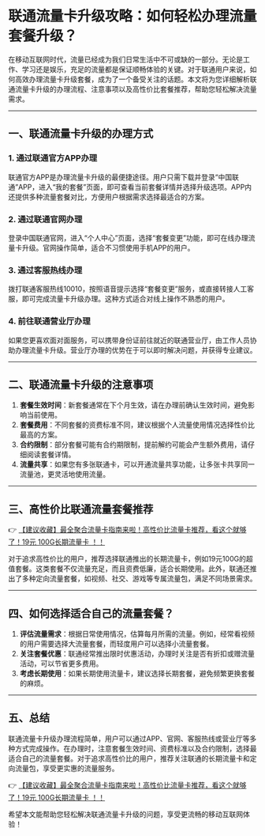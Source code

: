 # 联通流量卡升级攻略：如何轻松办理流量套餐升级？

在移动互联网时代，流量已经成为我们日常生活中不可或缺的一部分。无论是工作、学习还是娱乐，充足的流量都是保证顺畅体验的关键。对于联通用户来说，如何高效办理流量卡升级套餐，成为了一个备受关注的话题。本文将为您详细解析联通流量卡升级的办理流程、注意事项以及高性价比套餐推荐，帮助您轻松解决流量需求。

---

## 一、联通流量卡升级的办理方式

### 1. 通过联通官方APP办理
联通官方APP是办理流量卡升级的最便捷途径。用户只需下载并登录“中国联通”APP，进入“我的套餐”页面，即可查看当前套餐详情并选择升级选项。APP内还提供多种流量套餐对比，方便用户根据需求选择最适合的方案。

### 2. 通过联通官网办理
登录中国联通官网，进入“个人中心”页面，选择“套餐变更”功能，即可在线办理流量卡升级。官网操作简单，适合不习惯使用手机APP的用户。

### 3. 通过客服热线办理
拨打联通客服热线10010，按照语音提示选择“套餐变更”服务，或直接转接人工客服，即可完成流量卡升级办理。这种方式适合对线上操作不熟悉的用户。

### 4. 前往联通营业厅办理
如果您更喜欢面对面服务，可以携带身份证前往就近的联通营业厅，由工作人员协助办理流量卡升级。营业厅办理的优势在于可以即时解决问题，并获得专业建议。

---

## 二、联通流量卡升级的注意事项

1. **套餐生效时间**：新套餐通常在下个月生效，请在办理前确认生效时间，避免影响当前使用。
2. **套餐费用**：不同套餐的资费标准不同，建议根据个人流量使用情况选择性价比最高的方案。
3. **合约限制**：部分套餐可能有合约期限制，提前解约可能会产生额外费用，请仔细阅读套餐详情。
4. **流量共享**：如果您有多张联通卡，可以开通流量共享功能，让多张卡共享同一流量池，更灵活地使用流量。

---

## 三、高性价比联通流量套餐推荐

👉 [【建议收藏】最全聚合流量卡指南来啦！高性价比流量卡推荐，看这个就够了！19元 100G长期流量卡 ！！](https://bit.ly/Liuliangka)

对于追求高性价比的用户，推荐选择联通推出的长期流量卡，例如19元100G的超值套餐。这类套餐不仅流量充足，而且资费低廉，适合长期使用。此外，联通还推出了多种定向流量套餐，如视频、社交、游戏等专属流量包，满足不同场景需求。

---

## 四、如何选择适合自己的流量套餐？

1. **评估流量需求**：根据日常使用情况，估算每月所需的流量。例如，经常看视频的用户需要选择大流量套餐，而轻度用户可以选择小流量套餐。
2. **关注套餐优惠**：联通经常推出限时优惠活动，办理时关注是否有折扣或赠流量活动，可以节省更多费用。
3. **考虑长期使用**：如果长期使用流量卡，建议选择长期套餐，避免频繁更换套餐的麻烦。

---

## 五、总结

联通流量卡升级办理流程简单，用户可以通过APP、官网、客服热线或营业厅等多种方式完成操作。在办理时，注意套餐生效时间、资费标准以及合约限制，选择最适合自己的流量套餐。对于追求高性价比的用户，推荐关注联通的长期流量卡和定向流量包，享受更实惠的流量服务。

👉 [【建议收藏】最全聚合流量卡指南来啦！高性价比流量卡推荐，看这个就够了！19元 100G长期流量卡 ！！](https://bit.ly/Liuliangka)

希望本文能帮助您轻松解决联通流量卡升级的问题，享受更流畅的移动互联网体验！